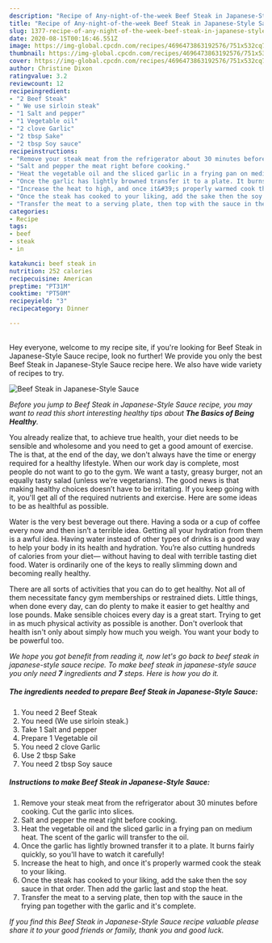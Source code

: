 ```yaml
---
description: "Recipe of Any-night-of-the-week Beef Steak in Japanese-Style Sauce"
title: "Recipe of Any-night-of-the-week Beef Steak in Japanese-Style Sauce"
slug: 1377-recipe-of-any-night-of-the-week-beef-steak-in-japanese-style-sauce
date: 2020-08-15T00:16:46.551Z
image: https://img-global.cpcdn.com/recipes/4696473863192576/751x532cq70/beef-steak-in-japanese-style-sauce-recipe-main-photo.jpg
thumbnail: https://img-global.cpcdn.com/recipes/4696473863192576/751x532cq70/beef-steak-in-japanese-style-sauce-recipe-main-photo.jpg
cover: https://img-global.cpcdn.com/recipes/4696473863192576/751x532cq70/beef-steak-in-japanese-style-sauce-recipe-main-photo.jpg
author: Christine Dixon
ratingvalue: 3.2
reviewcount: 12
recipeingredient:
- "2 Beef Steak"
- " We use sirloin steak"
- "1 Salt and pepper"
- "1 Vegetable oil"
- "2 clove Garlic"
- "2 tbsp Sake"
- "2 tbsp Soy sauce"
recipeinstructions:
- "Remove your steak meat from the refrigerator about 30 minutes before cooking. Cut the garlic into slices."
- "Salt and pepper the meat right before cooking."
- "Heat the vegetable oil and the sliced garlic in a frying pan on medium heat. The scent of the garlic will transfer to the oil."
- "Once the garlic has lightly browned transfer it to a plate. It burns fairly quickly, so you&#39;ll have to watch it carefully!"
- "Increase the heat to high, and once it&#39;s properly warmed cook the steak to your liking."
- "Once the steak has cooked to your liking, add the sake then the soy sauce in that order. Then add the garlic last and stop the heat."
- "Transfer the meat to a serving plate, then top with the sauce in the frying pan together with the garlic and it&#39;s complete."
categories:
- Recipe
tags:
- beef
- steak
- in

katakunci: beef steak in 
nutrition: 252 calories
recipecuisine: American
preptime: "PT31M"
cooktime: "PT50M"
recipeyield: "3"
recipecategory: Dinner

---
```

<br>
Hey everyone, welcome to my recipe site, if you're looking for Beef Steak in Japanese-Style Sauce recipe, look no further! We provide you only the best Beef Steak in Japanese-Style Sauce recipe here. We also have wide variety of recipes to try.
<br>


![Beef Steak in Japanese-Style Sauce](https://img-global.cpcdn.com/recipes/4696473863192576/751x532cq70/beef-steak-in-japanese-style-sauce-recipe-main-photo.jpg)

<i>Before you jump to Beef Steak in Japanese-Style Sauce recipe, you may want to read this short interesting healthy tips about <strong>The Basics of Being Healthy</strong>.</i>

You already realize that, to achieve true health, your diet needs to be sensible and wholesome and you need to get a good amount of exercise. The  is that, at the end of the day, we don't always have the time or energy required for a healthy lifestyle. When our work day is complete, most people do not want to go to the gym. We want a tasty, greasy burger, not an equally tasty salad (unless we’re vegetarians). The good news is that making healthy choices doesn’t have to be irritating. If you keep going with it, you'll get all of the required nutrients and exercise. Here are some ideas to be as healthful as possible.

Water is the very best beverage out there. Having a soda or a cup of coffee every now and then isn’t a terrible idea. Getting all your hydration from them is a awful idea. Having water instead of other types of drinks is a good way to help your body in its health and hydration. You’re also cutting hundreds of calories from your diet— without having to deal with terrible tasting diet food. Water is ordinarily one of the keys to really slimming down and becoming really healthy.

There are all sorts of activities that you can do to get healthy. Not all of them necessitate fancy gym memberships or restrained diets. Little things, when done every day, can do plenty to make it easier to get healthy and lose pounds. Make sensible choices every day is a great start. Trying to get in as much physical activity as possible is another. Don't overlook that health isn't only about simply how much you weigh. You want your body to be powerful too. 


<i>We hope you got benefit from reading it, now let's go back to beef steak in japanese-style sauce recipe. To make beef steak in japanese-style sauce you only need <strong>7</strong> ingredients and <strong>7</strong> steps. Here is how you do it.
</i>

##### The ingredients needed to prepare Beef Steak in Japanese-Style Sauce:

1. You need 2 Beef Steak
1. You need  (We use sirloin steak.)
1. Take 1 Salt and pepper
1. Prepare 1 Vegetable oil
1. You need 2 clove Garlic
1. Use 2 tbsp Sake
1. You need 2 tbsp Soy sauce


##### Instructions to make Beef Steak in Japanese-Style Sauce:

1. Remove your steak meat from the refrigerator about 30 minutes before cooking. Cut the garlic into slices.
1. Salt and pepper the meat right before cooking.
1. Heat the vegetable oil and the sliced garlic in a frying pan on medium heat. The scent of the garlic will transfer to the oil.
1. Once the garlic has lightly browned transfer it to a plate. It burns fairly quickly, so you&#39;ll have to watch it carefully!
1. Increase the heat to high, and once it&#39;s properly warmed cook the steak to your liking.
1. Once the steak has cooked to your liking, add the sake then the soy sauce in that order. Then add the garlic last and stop the heat.
1. Transfer the meat to a serving plate, then top with the sauce in the frying pan together with the garlic and it&#39;s complete.


<i>If you find this Beef Steak in Japanese-Style Sauce recipe valuable please share it to your good friends or family, thank you and good luck.</i>
